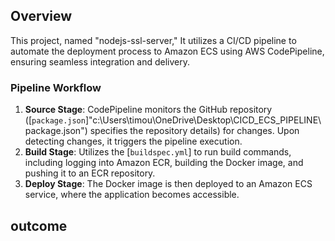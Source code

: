 ## Overview

This project, named "nodejs-ssl-server," It utilizes a CI/CD pipeline to automate the deployment process to Amazon ECS using AWS CodePipeline, ensuring seamless integration and delivery.

### Pipeline Workflow

1. **Source Stage**: CodePipeline monitors the GitHub repository ([`package.json`]"c:\Users\timou\OneDrive\Desktop\CICD_ECS_PIPELINE\package.json") specifies the repository details) for changes. Upon detecting changes, it triggers the pipeline execution.
2. **Build Stage**: Utilizes the [`buildspec.yml`] to run build commands, including logging into Amazon ECR, building the Docker image, and pushing it to an ECR repository.
3. **Deploy Stage**: The Docker image is then deployed to an Amazon ECS service, where the application becomes accessible.

## outcome


